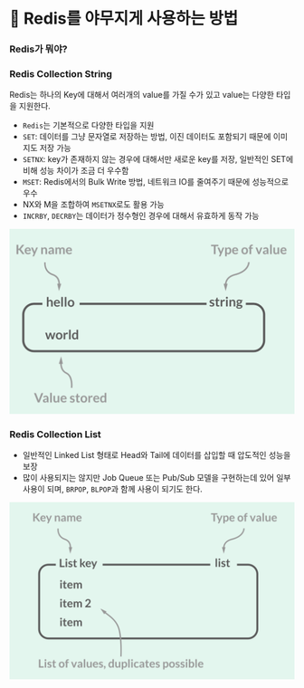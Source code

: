 # :pushpin: Redis를 야무지게 사용하는 방법 

### Redis가 뭐야?


### Redis Collection String
Redis는 하나의 Key에 대해서 여러개의 value를 가질 수가 있고 value는 다양한 타입을 지원한다.

- `Redis`는 기본적으로 다양한 타입을 지원
- `SET`: 데이터를 그냥 문자열로 저장하는 방법, 이진 데이터도 포함되기 때문에 이미지도 저장 가능
- `SETNX`: key가 존재하지 않는 경우에 대해서만 새로운 key를 저장, 일반적인 SET에 비해 성능 차이가 조금 더 우수함
- `MSET`: Redis에서의 Bulk Write 방법, 네트워크 IO를 줄여주기 때문에 성능적으로 우수
- NX와 M을 조합하여 `MSETNX`로도 활용 가능
- `INCRBY`, `DECRBY`는 데이터가 정수형인 경우에 대해서 유효하게 동작 가능 

![image](../images/string.png)


### Redis Collection List
- 일반적인 Linked List 형태로 Head와 Tail에 데이터를 삽입할 때 압도적인 성능을 보장
- 많이 사용되지는 않지만 Job Queue 또는 Pub/Sub 모델을 구현하는데 있어 일부 사용이 되며, `BRPOP`, `BLPOP`과 함께 사용이 되기도 한다.

![image](../images/list.png)


